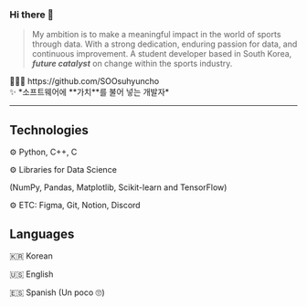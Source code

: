 ### Hi there 👋
> My ambition is to make a meaningful impact in the world of sports through data.            With a strong dedication, enduring passion for data, and continuous improvement.
    A student developer based in South Korea, ***future catalyst*** on change within the sports industry.
> 

<aside>
👩🏻‍💻 https://github.com/SOOsuhyuncho

</aside>

<aside>
✨ *소프트웨어에 **가치**를 불어 넣는 
개발자*

</aside>

---

## Technologies

⚙️ Python, C++, C

⚙️ Libraries for Data Science

(NumPy, Pandas, Matplotlib, Scikit-learn and TensorFlow)

⚙️ ETC: Figma, Git, Notion, Discord

## Languages

🇰🇷 Korean

🇺🇸 English

🇪🇸 Spanish (Un poco 🙄)
<!--
**SOOsuhyuncho/SOOsuhyuncho** is a ✨ _special_ ✨ repository because its `README.md` (this file) appears on your GitHub profile.

Here are some ideas to get you started:

- 🔭 I’m currently working on ...
- 🌱 I’m currently learning ...
- 👯 I’m looking to collaborate on ...
- 🤔 I’m looking for help with ...
- 💬 Ask me about ...
- 📫 How to reach me: ...
- 😄 Pronouns: ...
- ⚡ Fun fact: ...
-->
